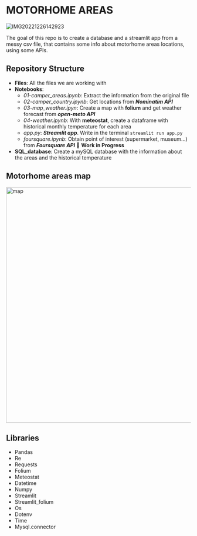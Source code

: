 # MOTORHOME AREAS

![IMG20221226142923](https://user-images.githubusercontent.com/114421338/232432777-9283987d-79db-4b45-a996-c483fd333717.jpg)

The goal of this repo is to create a database and a streamlit app from a messy csv file, that contains some info about motorhome areas locations, using some APIs.


## Repository Structure
- **Files**: All the files we are working with
- **Notebooks**:
  - *01-camper_areas.ipynb*: Extract the information from the original file
  - *02-camper_country.ipynb*: Get locations from ***Nominatim API***
  - *03-map_weather.ipyn*: Create a map with **folium** and get weather forecast from ***open-meto API***
  - *04-weather.ipynb*: With **meteostat**, create a dataframe with historical monthly temperature for each area
  - *app.py*: ***Streamlit app***. Write in the terminal `streamlit run app.py`
  - *foursquare.ipynb*: Obtain point of interest (supermarket, museum...) from ***Foursquare API*** :construction: **Work in Progress**
- **SQL_database**: Create a mySQL database with the information about the areas and the historical temperature

## Motorhome areas map
<img width="643" alt="map" src="https://user-images.githubusercontent.com/114421338/232441882-f927ea71-0248-44d5-869d-172c7db86349.png">

## Libraries
- Pandas
- Re
- Requests
- Folium
- Meteostat
- Datetime
- Numpy
- Streamlit
- Streamlit_folium
- Os
- Dotenv
- Time
- Mysql.connector
  


